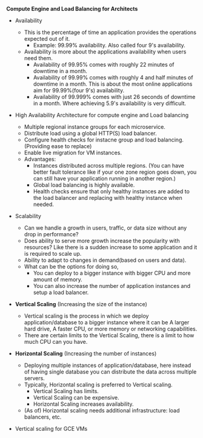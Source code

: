 **Compute Engine and Load Balancing for Architects**

- Availability
  - This is the percentage of time an application provides the operations expected out of it.
    - Example: 99.99% availability. Also called four 9's availability.
  - Availability is more about the applications availability when users need them.
    - Availability of 99.95% comes with roughly 22 minutes of downtime in a month.
    - Availability of 99.99% comes with roughly 4 and half minutes of downtime in a month. This is about the most online applications aim for 99.99%(four 9's) availability.
    - Availability of 99.999% comes with just 26 seconds of downtime in a month. Where achieving 5.9's availability is very difficult.

- High Availability Architecture for compute engine and Load balancing
  - Multiple regional instance groups for each microservice.
  - Distribute load using a global HTTP(S) load balancer.
  - Configure health checks for instacne group and load balancing. (Providing ease to replace)
  - Enable live migration for VM instances.
  - Advantages:
    - Instances distributed across multiple regions. (You can have better fault tolerance like if your one zone region goes down, you can still have your application running in another region.)
    - Global load balancing is highly available.
    - Health checks ensure that only healthy instances are added to the load balancer and replacing with healthy instance when needed.

- Scalability
  - Can we handle a growth in users, traffic, or data size without any drop in performance?
  - Does ability to serve more growth increase the popularity with resources? Like there is a sudden increase to some application and it is required to scale up.
  - Ability to adapt to changes in demand(based on users and data).
  - What can be the options for doing so,
    - You can deploy to a bigger instance with bigger CPU and more amount of memory.
    - You can also increase the number of application instances and setup a load balancer.

- **Vertical Scaling** (Increasing the size of the instance)
  - Vertical scaling is the process in which we deploy application/database to a bigger instance where it can be A larger hard drive, A faster CPU, or more memory or networking capabilities.
  - There are certain limits to the Vertical Scaling, there is a limit to how much CPU can you have.

- **Horizontal Scaling** (Increasing the number of instances)
  - Deploying multiple instances of application/database, here instead of having single database you can distribute the data across multiple servers.
  - Typically, Horizontal scaling is preferred to Vertical scaling.
    - Vertical Scaling has limits.
    - Vertical Scaling can be expensive.
    - Horizontal Scaling increases availability.
  - (As of) Horizontal scaling needs additional infrastructure: load balancers, etc.

- Vertical scaling for GCE VMs
